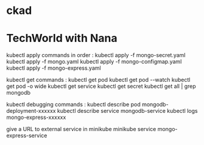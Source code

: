 # ckad
# TechWorld with Nana
kubectl apply commands in order :
kubectl apply -f mongo-secret.yaml
kubectl apply -f mongo.yaml
kubectl apply -f mongo-configmap.yaml 
kubectl apply -f mongo-express.yaml

kubectl get commands :
kubectl get pod
kubectl get pod --watch
kubectl get pod -o wide
kubectl get service
kubectl get secret
kubectl get all | grep mongodb

kubectl debugging commands :
kubectl describe pod mongodb-deployment-xxxxxx
kubectl describe service mongodb-service
kubectl logs mongo-express-xxxxxx

give a URL to external service in minikube
minikube service mongo-express-service
